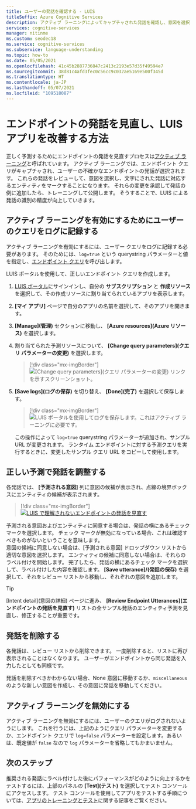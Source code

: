 ```yaml
---
title: ユーザーの発話を確認する - LUIS
titleSuffix: Azure Cognitive Services
description: アクティブ ラーニングによってキャプチャされた発話を確認し、意図を選択して、文字にされた発話に対応するエンティティをマークします。その後、変更を承認し、トレーニングして公開することになります。
services: cognitive-services
manager: nitinme
ms.custom: seodec18
ms.service: cognitive-services
ms.subservice: language-understanding
ms.topic: how-to
ms.date: 05/05/2021
ms.openlocfilehash: 41c45b2887736847c2413c2193e57d35f49594e7
ms.sourcegitcommit: 38d81c4afd3fec0c56cc9c032ae5169e500f345d
ms.translationtype: HT
ms.contentlocale: ja-JP
ms.lasthandoff: 05/07/2021
ms.locfileid: "109518087"
---
```

# <a name="how-to-improve-the-luis-app-by-reviewing-endpoint-utterances"></a>エンドポイントの発話を見直し、LUIS アプリを改善する方法

正しく予測するためにエンドポイントの発話を見直すプロセスは[アクティブ ラーニング](luis-concept-review-endpoint-utterances.md)と呼ばれています。 アクティブ ラーニングでは、エンドポイント クエリがキャプチャされ、ユーザーの不確かなエンドポイントの発話が選択されます。 これらの発話をレビューして、意図を選択し、文字にされた発話に対応するエンティティをマークすることになります。 それらの変更を承認して発話の例に追加したら、トレーニングして公開します。 そうすることで、LUIS による発話の識別の精度が向上していきます。

## <a name="log-user-queries-to-enable-active-learning"></a>アクティブ ラーニングを有効にするためにユーザーのクエリをログに記録する

アクティブ ラーニングを有効にするには、ユーザー クエリをログに記録する必要があります。 そのためには、`log=true` という querystring パラメーターと値を指定し、[エンドポイント クエリ](luis-get-started-create-app.md#query-the-v3-api-prediction-endpoint)を呼び出します。

LUIS ポータルを使用して、正しいエンドポイント クエリを作成します。

1. [LUIS ポータル](https://www.luis.ai)にサインインし、自分の **サブスクリプション** と **作成リソース** を選択して、その作成リソースに割り当てられているアプリを表示します。
1. **[マイ アプリ]** ページで自分のアプリの名前を選択して、そのアプリを開きます。
1. **[Manage]\(管理\)** セクションに移動し、 **[Azure resources]\(Azure リソース\)** を選択します。
1. 割り当てられた予測リソースについて、 **[Change query parameters]\(クエリ パラメーターの変更\)** を選択します。

    > [!div class="mx-imgBorder"]
    > ![[Change query parameters]\(クエリ パラメーターの変更\) リンクを示すスクリーンショット。](./media/luis-tutorial-review-endpoint-utterances/azure-portal-change-query-url-settings.png)

1. **[Save logs]\(ログの保存\)** を切り替え、 **[Done]\(完了\)** を選択して保存します。

    > [!div class="mx-imgBorder"]
    > ![LUIS ポータルを使用してログを保存します。これはアクティブ ラーニングに必要です。](./media/luis-tutorial-review-endpoint-utterances/luis-portal-manage-azure-resource-save-logs.png)

     この操作によって `log=true` querystring パラメーターが追加され、サンプル URL が変更されます。 ランタイム エンドポイントに対する予測クエリを実行するときに、変更したサンプル クエリ URL をコピーして使用します。

## <a name="correct-predictions-to-align-utterances"></a>正しい予測で発話を調整する

各発話では、 **[予測される意図]** 列に意図の候補が表示され、点線の境界ボックスにエンティティの候補が表示されます。

> [!div class="mx-imgBorder"]
> [![LUIS で理解されないエンドポイントの発話を見直す](./media/label-suggested-utterances/review-endpoint-utterances.png)](./media/label-suggested-utterances/review-endpoint-utterances.png#lightbox)

予測される意図およびエンティティに同意する場合は、発話の横にあるチェック マークを選択します。 チェック マークが無効になっている場合、これは確認すべきものがないということを意味します。  
意図の候補に同意しない場合は、[予測される意図] ドロップダウン リストから適切な意図を選択します。 エンティティの候補に同意しない場合は、それらのラベル付けを開始します。
完了したら、発話の横にあるチェック マークを選択して、ラベル付けした内容を確認します。 **[Save utterance]/(発話の保存)** を選択して、それをレビュー リストから移動し、それぞれの意図を追加します。

> [!TIP]
> [Intent detail]\(意図の詳細\) ページに進み、 **[Review Endpoint Utterances]\(エンドポイントの発話を見直す\)** リストの全サンプル発話のエンティティ予測を見直し、修正することが重要です。

## <a name="delete-utterance"></a>発話を削除する

各発話は、レビュー リストから削除できます。 一度削除すると、リストに再び表示されることはなくなります。 ユーザーがエンドポイントから同じ発話を入力したとしても同様です。

発話を削除すべきかわからない場合、None 意図に移動するか、`miscellaneous` のような新しい意図を作成し、その意図に発話を移動してください。

## <a name="disable-active-learning"></a>アクティブ ラーニングを無効にする

アクティブ ラーニングを無効にするには、ユーザーのクエリがログされないようにします。 これを行うには、上記のようにクエリ パラメーターを変更するか、エンドポイント クエリで `log=false` パラメーターを設定します。あるいは、既定値が `false` なので `log` パラメーターを省略してもかまいません。


## <a name="next-steps"></a>次のステップ

推奨される発話にラベル付けした後にパフォーマンスがどのように向上するかをテストするには、上部のパネルの **[Test]\(テスト\)** を選択してテスト コンソールにアクセスします。 テスト コンソールを使用してアプリをテストする手順については、[アプリのトレーニングとテスト](luis-interactive-test.md)に関する記事をご覧ください。
